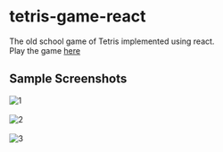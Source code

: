 # tetris-game-react
The old school game of Tetris implemented using react. <br/>
Play the game [here](https://bsf7k.csb.app/)

## Sample Screenshots
![1](https://user-images.githubusercontent.com/53215737/109969127-8a20ec80-7d19-11eb-98f4-3261ac908cee.png) <br /><br />
![2](https://user-images.githubusercontent.com/53215737/109969133-8b521980-7d19-11eb-945a-f80b4ed6386e.png) <br /><br />
![3](https://user-images.githubusercontent.com/53215737/109969139-8c834680-7d19-11eb-860d-f62fef3cb73f.png) <br /><br />
